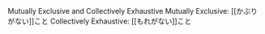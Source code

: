 
Mutually Exclusive and Collectively Exhaustive
Mutually Exclusive: [[かぶりがない]]こと
Collectively Exhaustive: [[もれがない]]こと